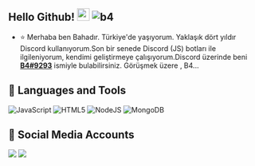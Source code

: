 
## Hello Github! <img src="https://cdn.discordapp.com/emojis/888711638755188766.png" width="25px"> <img src="https://komarev.com/ghpvc/?username=bahadironline&label=Numbers%20of%20visitors&color=ff4600" alt="b4" />

- ⭐ Merhaba ben Bahadır. Türkiye'de yaşıyorum. Yaklaşık dört yıldır Discord kullanıyorum.Son bir senede Discord (JS) botları ile ilgileniyorum, kendimi geliştirmeye çalışıyorum.Discord üzerinde beni **[B4#9293](https://discord.com/users/726366996790509618)** ismiyle bulabilirsiniz. Görüşmek üzere , B4...

## 🔧 Languages and Tools
![JavaScript](https://img.shields.io/badge/javascript-%23323330.svg?style=for-the-badge&logo=javascript&logoColor=%23F7DF1E)
![HTML5](https://img.shields.io/badge/html5-%23E34F26.svg?style=for-the-badge&logo=html5&logoColor=white)
![NodeJS](https://img.shields.io/badge/node.js-6DA55F?style=for-the-badge&logo=node.js&logoColor=white)
![MongoDB](https://img.shields.io/badge/MongoDB-%234ea94b.svg?style=for-the-badge&logo=mongodb&logoColor=white)

## 📱 Social Media Accounts
<p align="left">
<a href="https://www.twitch.tv/braveheros1" target"blank_"><img src="https://img.shields.io/badge/Twitch-9146FF?style=for-the-badge&logo=twitch&logoColor=white"></a>
<a href="https://discord.com/users/726366996790509618" target"blank_"><img src="https://img.shields.io/badge/Discord-ffbb00?style=for-the-badge&logo=discord&logoColor=white"></a>
</p>
